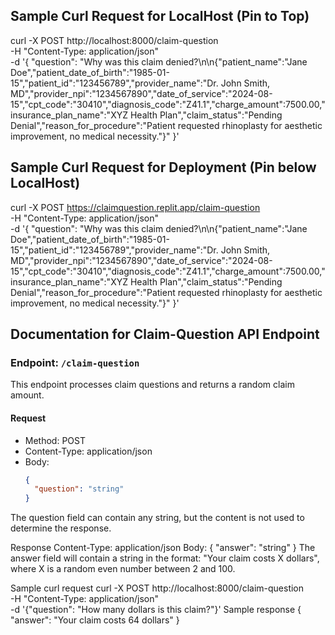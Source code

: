 ## Sample Curl Request for LocalHost (Pin to Top)

curl -X POST http://localhost:8000/claim-question \
-H "Content-Type: application/json" \
-d '{
  "question": "Why was this claim denied?\n\n{\"patient_name\":\"Jane Doe\",\"patient_date_of_birth\":\"1985-01-15\",\"patient_id\":\"123456789\",\"provider_name\":\"Dr. John Smith, MD\",\"provider_npi\":\"1234567890\",\"date_of_service\":\"2024-08-15\",\"cpt_code\":\"30410\",\"diagnosis_code\":\"Z41.1\",\"charge_amount\":7500.00,\"insurance_plan_name\":\"XYZ Health Plan\",\"claim_status\":\"Pending Denial\",\"reason_for_procedure\":\"Patient requested rhinoplasty for aesthetic improvement, no medical necessity.\"}"
}'

## Sample Curl Request for Deployment (Pin below LocalHost)

curl -X POST https://claimquestion.replit.app/claim-question \
-H "Content-Type: application/json" \
-d '{
  "question": "Why was this claim denied?\n\n{\"patient_name\":\"Jane Doe\",\"patient_date_of_birth\":\"1985-01-15\",\"patient_id\":\"123456789\",\"provider_name\":\"Dr. John Smith, MD\",\"provider_npi\":\"1234567890\",\"date_of_service\":\"2024-08-15\",\"cpt_code\":\"30410\",\"diagnosis_code\":\"Z41.1\",\"charge_amount\":7500.00,\"insurance_plan_name\":\"XYZ Health Plan\",\"claim_status\":\"Pending Denial\",\"reason_for_procedure\":\"Patient requested rhinoplasty for aesthetic improvement, no medical necessity.\"}"
}'

## Documentation for Claim-Question API Endpoint
### Endpoint: `/claim-question`
This endpoint processes claim questions and returns a random claim amount.
#### Request
- Method: POST
- Content-Type: application/json
- Body:
  ```json
  {
    "question": "string"
  }
The question field can contain any string, but the content is not used to determine the response.

Response
Content-Type: application/json
Body:
{
  "answer": "string"
}
The answer field will contain a string in the format: "Your claim costs X dollars", where X is a random even number between 2 and 100.

Sample curl request
curl -X POST http://localhost:8000/claim-question \
  -H "Content-Type: application/json" \
  -d '{"question": "How many dollars is this claim?"}'
Sample response
{
  "answer": "Your claim costs 64 dollars"
}